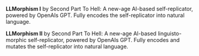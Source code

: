 **LLMorphism I** by Second Part To Hell: A new-age AI-based self-replicator, powered by OpenAIs GPT. Fully encodes the self-replicator into natural language.

**LLMorphism II** by Second Part To Hell: A new-age AI-based linguisto-morphic self-replicator, powered by OpenAIs GPT. Fully encodes and mutates the self-replicator into natural language.
